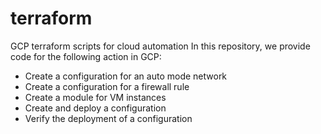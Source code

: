 # terraform
GCP terraform scripts for cloud automation
In this repository, we provide code for the following action in GCP:

* Create a configuration for an auto mode network
* Create a configuration for a firewall rule
* Create a module for VM instances
* Create and deploy a configuration
* Verify the deployment of a configuration
